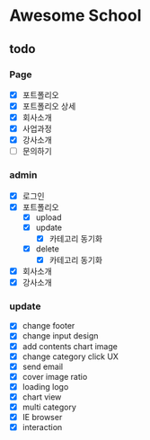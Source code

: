 # Awesome School

## todo

### Page

- [x] 포트폴리오
- [x] 포트폴리오 상세
- [x] 회사소개
- [x] 사업과정
- [x] 강사소개
- [ ] 문의하기

### admin

- [x] 로그인
- [x] 포트폴리오
  - [x] upload
  - [x] update
    - [x] 카테고리 동기화
  - [x] delete
    - [x] 카테고리 동기화
- [x] 회사소개
- [x] 강사소개

### update

- [x] change footer
- [x] change input design
- [x] add contents chart image
- [x] change category click UX
- [x] send email
- [x] cover image ratio
- [x] loading logo
- [x] chart view
- [x] multi category
- [x] IE browser
- [x] interaction
